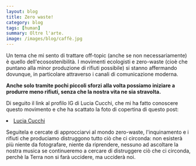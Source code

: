 ```yaml
---
layout: blog
title: Zero waste!
category: blog
tags: [human]  
summary: Oltre l'arte.
image: /images/blog/caffè.jpg
---
```


Un tema che mi sento di trattare off-topic (anche se non necessariamente) è quello dell'ecosostenibilità.
I movimenti ecologisti e zero-waste (cioè che puntano alla minor produzione di rifiuti possibile) si stanno affermando dovunque, in particolare attraverso i canali di comunicazione moderna.

<b>Anche solo tramite pochi piccoli sforzi alla volta possiamo iniziare a produrre meno rifiuti, senza che la nostra vita ne sia stravolta.</b>

Di seguito il link al profilo IG di Lucia Cucchi, che mi ha fatto conoscere questo movimento e che ha scattato la foto di copertina di questo post:

<li><a href="https://www.instagram.com/luciacucchi_">Lucia Cucchi</a></li>

Seguitela e cercate di approcciarvi al mondo zero-waste, l'inquinamento e i rifiuti che produciamo distruggono tutto ciò che ci circonda: non esisterà più niente da fotografare, niente da riprendere, nessuno ad ascoltare la nostra musica se continueremo a cercare di distruggere ciò che ci circonda, perchè la Terra non si farà uccidere, ma ucciderà noi.

